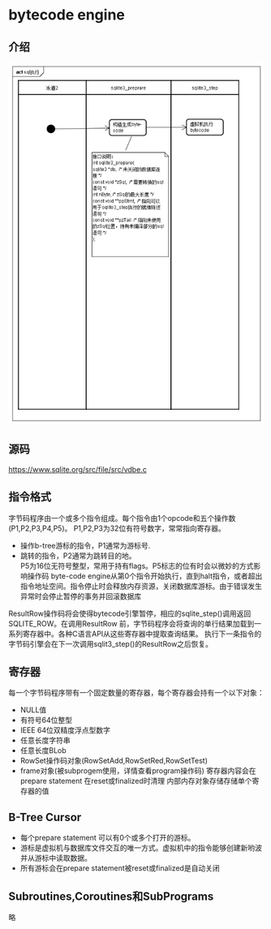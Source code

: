# bytecode engine

## 介绍
![流程](images/sql执行.png)

## 源码
https://www.sqlite.org/src/file/src/vdbe.c

## 指令格式
字节码程序由一个或多个指令组成。每个指令由1个opcode和五个操作数(P1,P2,P3,P4,P5)。
P1,P2,P3为32位有符号数字，常常指向寄存器。

* 操作b-tree游标的指令，P1通常为游标号.
* 跳转的指令，P2通常为跳转目的地。<br/>
P5为16位无符号整型，常用于持有flags。P5标志的位有时会以微妙的方式影响操作码
byte-code engine从第0个指令开始执行，直到halt指令，或者超出指令地址空间。指令停止时会释放内存资源，关闭数据库游标。由于错误发生异常时会停止暂停的事务并回滚数据库

ResultRow操作码将会使得bytecode引擎暂停，相应的sqlite_step()调用返回SQLITE_ROW。在调用ResultRow 前，字节码程序会将查询的单行结果加载到一系列寄存器中。各种C语言API从这些寄存器中提取查询结果。
执行下一条指令的字节码引擎会在下一次调用sqlit3_step()的ResultRow之后恢复。

## 寄存器
每一个字节码程序带有一个固定数量的寄存器，每个寄存器会持有一个以下对象：
* NULL值
* 有符号64位整型
* IEEE 64位双精度浮点型数字
* 任意长度字符串
* 任意长度BLob
* RowSet操作码对象(RowSetAdd,RowSetRed,RowSetTest)
* frame对象(被subprogem使用，详情查看program操作码)
寄存器内容会在prepare statement 在reset或finalized时清理
内部内存对象存储存储单个寄存器的值

## B-Tree Cursor
* 每个prepare statement 可以有0个或多个打开的游标。
* 游标是虚拟机与数据库文件交互的唯一方式。虚拟机中的指令能够创建新哟波并从游标中读取数据。
* 所有游标会在prepare statement被reset或finalized是自动关闭

## Subroutines,Coroutines和SubPrograms
略


